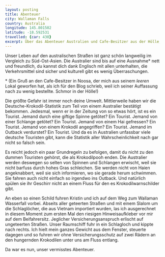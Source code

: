 ```yaml
---
layout: posting
title: Abenteuer
city: Wallaman Falls
country: Australia
longitude: 145.801502
latitude: -18.592531
travelled: {car: 430}
excerpt: Über das Abenteuer Australien und Cafe-Besitzer aus der Hölle, als auch Überlebensgrundregelns und versicherte Krokodile.
---
```


Unser Leben auf den australischen Straßen ist ganz schön langweilig im Vergleich zu Süd-Ost-Asien. Die Australier sind bis auf eine Ausnahme\* nett und freundlich, du kannst dich dank Englisch mit allen unterhalten, die Verkehrsmittel sind sicher und kulturell gibt es wenig Überraschungen.

\* (Ein Gruß an den Cafe-Besitzer in Noosa, der mich aus seinem *leeren* Lokal geworfen hat, als ich für den Blog schrieb, weil ich seiner Auffassung nach zu wenig bestellte. Schmor in der Hölle!)

Die größte Gefahr ist immer noch deine Umwelt. Mittlerweile haben wir die Deutsche-Krokodil-Statistik zum Teil von einem Australier bestätigt bekommen. Jedesmal, wenn er in der Zeitung von so etwas hört, ist es ein Tourist. Jemand durch eine giftige Spinne getötet? Ein Tourist. Jemand von einer Schlange getötet? Ein Tourist. Jemand von einem Hai gefressen? Ein Tourist. Jemand von einem Krokodil angegriffen? Ein Tourist.  Jemand im Outback verdurstet? Ein Tourist. Und da es in Australien unfassbar viele deutsche Touristen gibt, kann die Statistik aller Wahrscheinlichkeit nach gar nicht so falsch sein.

Es reicht jedoch ein paar Grundregeln zu befolgen, damit du nicht zu den dummen Touristen gehörst, die als Krokodilpooh enden. Die Australier werden deswegen so selten von Spinnen und Schlangen erwischt, weil sie nicht barfuss durch hohes Gras schleichen. Sie werden nicht von Haien angeknabbert, weil sie sich informieren, wo sie gerade herum schwimmen. Sie fahren auch nicht einfach so irgendwo ins Outback. Und natürlich spülen sie ihr Geschirr nicht an einem Fluss für den es Krokodilwarnschilder gibt.

An eben so einen Schild fuhren Kristin und ich auf dem Weg zum Wallaman  Wasserfall vorbei. Abseits aller geteerten Straßen und mit einem Slalom um die Schlaglöcher, die aus Vietnam importiert wurden, las ich ausgerechnet in diesem Moment zum ersten Mal den riesigen Hinweisaufkleber vor mir auf dem Beifahrersitz. Jeglicher Versicherungsanspruch erlischt auf ungeteerten Straßen. Unser Raumschiff fuhr in ein Schlagloch und kippte nach rechts. Ich hielt mein ganzes Gewicht aus dem Fenster, steuerte dagegen und so fuhren wir ohne Versicherungsschutz auf zwei Rädern an den hungernden Krokodilen unter uns am Fluss entlang.

Da war es nun, unser vermisstes Abenteuer.
